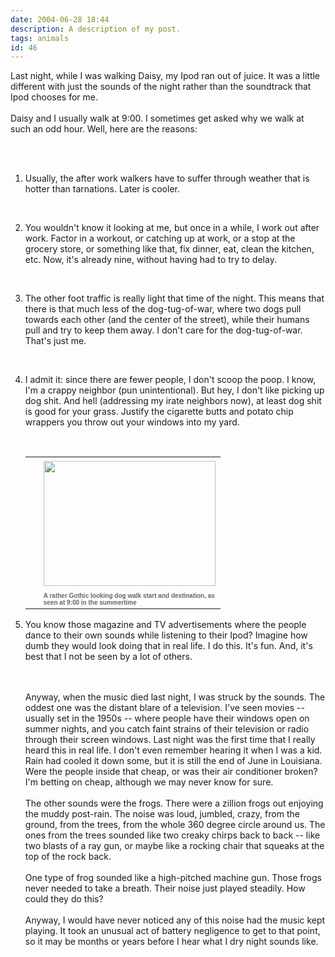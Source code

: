 ```yaml
---
date: 2004-06-28 18:44
description: A description of my post.
tags: animals
id: 46
---
```

Last night, while I was walking Daisy, my Ipod ran out of juice.  It was a little different with just the sounds of the night rather than the soundtrack that Ipod chooses for me.<br />
<br />
Daisy and I usually walk at 9:00.  I sometimes get asked why we walk at such an odd hour.  Well, here are the reasons:
<!--more--><br /><br /><ol><p><li>  Usually, the after work walkers have to suffer through weather that is hotter than tarnations.  Later is cooler.</li></p><br />
<p><li>  You wouldn't know it looking at me, but once in a while, I work out after work.  Factor in a workout, or catching up at work, or a stop at the grocery store, or something like that, fix dinner, eat, clean the kitchen, etc.  Now, it's already nine, without having had to try to delay.</li></p><br />
<p><li>  The other foot traffic is really light that time of the night.  This means that there is that much less of the dog-tug-of-war, where two dogs pull towards each other (and the center of the street), while their humans pull and try to keep them away.  I don't care for the dog-tug-of-war.  That's just me.</li></p><br />
<p><li>  I admit it:  since there are fewer people, I don't scoop the poop.  I know, I'm a crappy neighbor (pun unintentional).  But hey, I don't like picking up dog shit.  And hell (addressing my irate neighbors now), at least dog shit is good for your grass.  Justify the cigarette butts and potato chip wrappers you throw out your windows into my yard.</li></p><br />
<table cellpadding=0 cellspacing=0 border=0 align=right><tr><td width=5 rowspan=2><spacer type=block width=5 height=1></spacer></td><td width=275><img src="/img/ourhouse.jpg" height=200 width=275 aborder=0 vspace=4/></td></tr><tr><td width=275><font face="verdana, arial, geneva" size=1 color=#666666><b>A rather Gothic looking dog walk start and destination, as seen at 9:00 in the summertime</b></font></td></tr></table><br />
<br />
<p><li>  You know those magazine and TV advertisements where the people dance to their own sounds while listening to their Ipod?  Imagine how dumb they would look doing that in real life.  I do this.  It's fun.  And, it's best that I not be seen by a lot of others.</li></p><br />
<br />
Anyway, when the music died last night, I was struck by the sounds.  The oddest one was the distant blare of a television.  I've seen movies -- usually set in the 1950s -- where people have their windows open on summer nights, and you catch faint strains of their television or radio through their screen windows.  Last night was the first time that I really heard this in real life.  I don't even remember hearing it when I was a kid.  Rain had cooled it down some, but it is still the end of June in Louisiana.  Were the people inside that cheap, or was their air conditioner broken?  I'm betting on cheap, although we may never know for sure.<br />
<br />
The other sounds were the frogs.  There were a zillion frogs out enjoying the muddy post-rain.  The noise was loud, jumbled, crazy, from the ground, from the trees, from the whole 360 degree circle around us.  The ones from the trees sounded like two creaky chirps back to back -- like two blasts of a ray gun, or maybe like a rocking chair that squeaks at the top of the rock back.<br />
<br />
One type of frog sounded like a high-pitched machine gun.  Those frogs never needed to take a breath.  Their noise just played steadily.  How could they do this?<br />
<br />
Anyway, I would have never noticed any of this noise had the music kept playing.  It took an unusual act of battery negligence to get to that point, so it may be months or years before I hear what I dry night sounds like.
</ol>